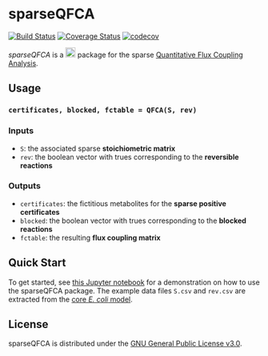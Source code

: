 # sparseQFCA
[![Build Status](https://travis-ci.com/mtefagh/sparseQFCA.svg?branch=master)](https://travis-ci.com/mtefagh/sparseQFCA)
[![Coverage Status](https://coveralls.io/repos/github/mtefagh/sparseQFCA/badge.svg?branch=master)](https://coveralls.io/github/mtefagh/sparseQFCA?branch=master)
[![codecov](https://codecov.io/gh/mtefagh/sparseQFCA/branch/master/graph/badge.svg)](https://codecov.io/gh/mtefagh/sparseQFCA)

*sparseQFCA* is a [<img src="https://julialang.org/v2/img/logo.svg" height="20" />](https://julialang.org/) package for the sparse [Quantitative Flux Coupling Analysis](https://mtefagh.github.io/qfca/).

## Usage
### `certificates, blocked, fctable = QFCA(S, rev)`

### Inputs
* `S`: the associated sparse **stoichiometric matrix**
* `rev`: the boolean vector with trues corresponding to the **reversible reactions**

### Outputs
* `certificates`: the fictitious metabolites for the **sparse positive certificates**
* `blocked`: the boolean vector with trues corresponding to the **blocked reactions**
* `fctable`: the resulting **flux coupling matrix**

## Quick Start
To get started, see [this Jupyter notebook](https://nbviewer.jupyter.org/github/mtefagh/demos/blob/master/sparseQFCA.ipynb) for a demonstration on how to use the sparseQFCA package.
The example data files `S.csv` and `rev.csv` are extracted from the [core *E. coli* model](http://systemsbiology.ucsd.edu/Downloads/EcoliCore).

## License
sparseQFCA is distributed under the [GNU General Public License v3.0](http://www.gnu.org/copyleft/gpl.html).
